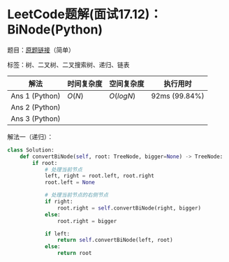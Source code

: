 # LeetCode题解(面试17.12)：BiNode(Python)

题目：[原题链接](https://leetcode-cn.com/problems/binode-lcci/)（简单）

标签：树、二叉树、二叉搜索树、递归、链表

| 解法           | 时间复杂度 | 空间复杂度 | 执行用时      |
| -------------- | ---------- | ---------- | ------------- |
| Ans 1 (Python) | $O(N)$     | $O(logN)$  | 92ms (99.84%) |
| Ans 2 (Python) |            |            |               |
| Ans 3 (Python) |            |            |               |

解法一（递归）：

```python
class Solution:
    def convertBiNode(self, root: TreeNode, bigger=None) -> TreeNode:
        if root:
            # 处理当前节点
            left, right = root.left, root.right
            root.left = None

            # 处理当前节点的右侧节点
            if right:
                root.right = self.convertBiNode(right, bigger)
            else:
                root.right = bigger

            if left:
                return self.convertBiNode(left, root)
            else:
                return root
```